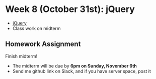 <h1>Week 8 (October 31st): jQuery</h1>
<ul>
<li><a href="https://docs.google.com/presentation/d/1xXS_MFVyNgwC5gPdDQSrh2ZOdc62hfXo-7uHhrk2AAI/edit#slide=id.p">jQuery</a></li>
<li>Class work on midterm</li>
</ul>

<h2>Homework Assignment</h2>
Finish midterm!
<ul>
<li>The midterm will be due by <b>6pm on Sunday, November 6th</b></li>
<li>Send me github link on Slack, and if you have server space, post it</li>
</ul>


